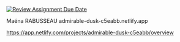 [![Review Assignment Due Date](https://classroom.github.com/assets/deadline-readme-button-22041afd0340ce965d47ae6ef1cefeee28c7c493a6346c4f15d667ab976d596c.svg)](https://classroom.github.com/a/CWRsL_Ez)

Maéna RABUSSEAU
admirable-dusk-c5eabb.netlify.app

https://app.netlify.com/projects/admirable-dusk-c5eabb/overview 